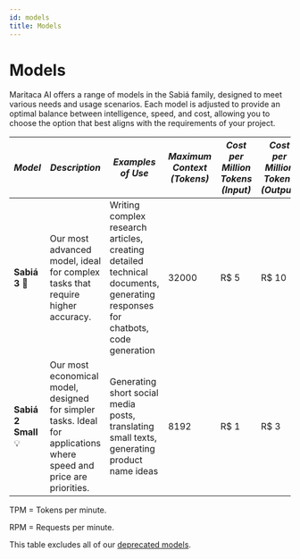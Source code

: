 ```yaml
---
id: models
title: Models
---
```


# Models
Maritaca AI offers a range of models in the Sabiá family, designed to meet various needs and usage scenarios. Each model is adjusted to provide an optimal balance between intelligence, speed, and cost, allowing you to choose the option that best aligns with the requirements of your project.

| *Model* | *Description* | *Examples of Use* | *Maximum Context (Tokens)* | *Cost per Million Tokens (Input)* | *Cost per Million Tokens (Output)* | TPM (Input) | TPM (Output) | RPM |
|--|--|--|--|--|--|--|--|--|
| **Sabiá 3** 🥇 | Our most advanced model, ideal for complex tasks that require higher accuracy. | Writing complex research articles, creating detailed technical documents, generating responses for chatbots, code generation | 32000 | R$ 5 | R$ 10 | 1 million | 200 thousand | 1000 |
| **Sabiá 2 Small** 💡 | Our most economical model, designed for simpler tasks. Ideal for applications where speed and price are priorities. | Generating short social media posts, translating small texts, generating product name ideas | 8192 | R$ 1 | R$ 3 | 1 million | 200 thousand | 1000 |

TPM = Tokens per minute.

RPM = Requests per minute.

This table excludes all of our [deprecated models](/en/deprecated).